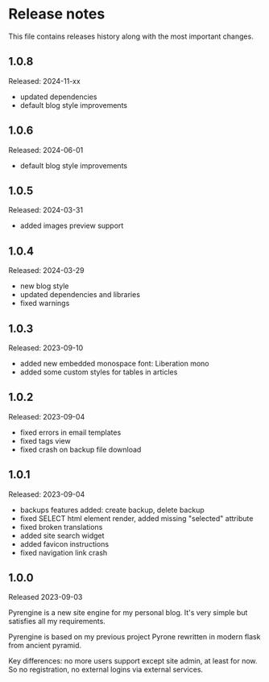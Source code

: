 # Release notes

This file contains releases history along with the most important changes.

## 1.0.8

Released: 2024-11-xx

* updated dependencies
* default blog style improvements

## 1.0.6

Released: 2024-06-01

* default blog style improvements

## 1.0.5

Released: 2024-03-31

* added images preview support

## 1.0.4

Released: 2024-03-29

* new blog style
* updated dependencies and libraries
* fixed warnings

## 1.0.3

Released: 2023-09-10

* added new embedded monospace font: Liberation mono
* added some custom styles for tables in articles

## 1.0.2

Released: 2023-09-04

* fixed errors in email templates
* fixed tags view
* fixed crash on backup file download

## 1.0.1

Released: 2023-09-04

* backups features added: create backup, delete backup
* fixed SELECT html element render, added missing "selected" attribute
* fixed broken translations
* added site search widget
* added favicon instructions
* fixed navigation link crash

## 1.0.0

Released 2023-09-03

Pyrengine is a new site engine for my personal blog. It's very simple but satisfies all my 
requirements.

Pyrengine is based on my previous project Pyrone rewritten in modern flask from ancient pyramid.

Key differences: no more users support except site admin, at least for now. So no registration,
no external logins via external services.
